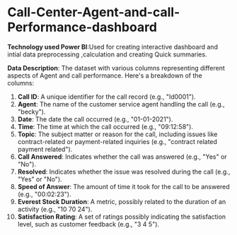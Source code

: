 # Call-Center-Agent-and-call-Performance-dashboard
**Technology used Power BI**:Used for creating interactive dashboard and intial data preprocessing ,calculation and creating Quick summaries.

**Data Description**: The dataset with various columns representing different aspects of Agent and call performance. Here's a breakdown of the columns:

1. **Call ID**: A unique identifier for the call record (e.g., "Id0001").
2. **Agent**: The name of the customer service agent handling the call (e.g., "becky").
3. **Date**: The date the call occurred (e.g., "01-01-2021").
4. **Time**: The time at which the call occurred (e.g., "09:12:58").
5. **Topic**: The subject matter or reason for the call, including issues like contract-related or payment-related inquiries (e.g., "contract related payment related").
6. **Call Answered**: Indicates whether the call was answered (e.g., "Yes" or "No").
7. **Resolved**: Indicates whether the issue was resolved during the call (e.g., "Yes" or "No").
8. **Speed of Answer**: The amount of time it took for the call to be answered (e.g., "00:02:23").
9. **Everest Stock Duration**: A metric, possibly related to the duration of an activity (e.g., "10 70 24").
10. **Satisfaction Rating**: A set of ratings possibly indicating the satisfaction level, such as customer feedback (e.g., "3 4 5").
